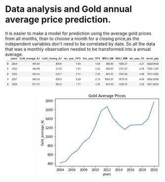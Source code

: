 # Data analysis and Gold annual average price prediction.

It is easier to make a model for prediction using the average gold prices from all months, than to choose a month for a closing price,as the independent variables don't need to be correlated by date. So all the data that was a monthly observation needed to be transformed into a annual average.  
<img src="./images/image2.jpg">
  
<div>
    <img src="./images/image10.jpg" style="float: right;">
</div>

